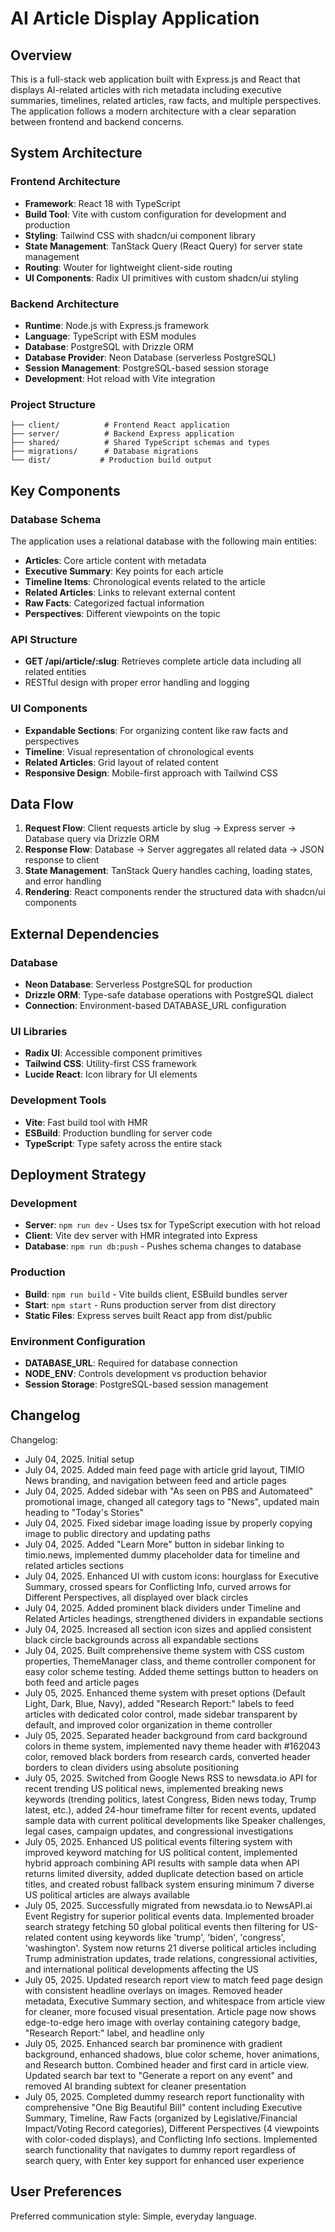 # AI Article Display Application

## Overview

This is a full-stack web application built with Express.js and React that displays AI-related articles with rich metadata including executive summaries, timelines, related articles, raw facts, and multiple perspectives. The application follows a modern architecture with a clear separation between frontend and backend concerns.

## System Architecture

### Frontend Architecture
- **Framework**: React 18 with TypeScript
- **Build Tool**: Vite with custom configuration for development and production
- **Styling**: Tailwind CSS with shadcn/ui component library
- **State Management**: TanStack Query (React Query) for server state management
- **Routing**: Wouter for lightweight client-side routing
- **UI Components**: Radix UI primitives with custom shadcn/ui styling

### Backend Architecture
- **Runtime**: Node.js with Express.js framework
- **Language**: TypeScript with ESM modules
- **Database**: PostgreSQL with Drizzle ORM
- **Database Provider**: Neon Database (serverless PostgreSQL)
- **Session Management**: PostgreSQL-based session storage
- **Development**: Hot reload with Vite integration

### Project Structure
```
├── client/          # Frontend React application
├── server/          # Backend Express application
├── shared/          # Shared TypeScript schemas and types
├── migrations/      # Database migrations
└── dist/           # Production build output
```

## Key Components

### Database Schema
The application uses a relational database with the following main entities:
- **Articles**: Core article content with metadata
- **Executive Summary**: Key points for each article
- **Timeline Items**: Chronological events related to the article
- **Related Articles**: Links to relevant external content
- **Raw Facts**: Categorized factual information
- **Perspectives**: Different viewpoints on the topic

### API Structure
- **GET /api/article/:slug**: Retrieves complete article data including all related entities
- RESTful design with proper error handling and logging

### UI Components
- **Expandable Sections**: For organizing content like raw facts and perspectives
- **Timeline**: Visual representation of chronological events
- **Related Articles**: Grid layout of related content
- **Responsive Design**: Mobile-first approach with Tailwind CSS

## Data Flow

1. **Request Flow**: Client requests article by slug → Express server → Database query via Drizzle ORM
2. **Response Flow**: Database → Server aggregates all related data → JSON response to client
3. **State Management**: TanStack Query handles caching, loading states, and error handling
4. **Rendering**: React components render the structured data with shadcn/ui components

## External Dependencies

### Database
- **Neon Database**: Serverless PostgreSQL for production
- **Drizzle ORM**: Type-safe database operations with PostgreSQL dialect
- **Connection**: Environment-based DATABASE_URL configuration

### UI Libraries
- **Radix UI**: Accessible component primitives
- **Tailwind CSS**: Utility-first CSS framework
- **Lucide React**: Icon library for UI elements

### Development Tools
- **Vite**: Fast build tool with HMR
- **ESBuild**: Production bundling for server code
- **TypeScript**: Type safety across the entire stack

## Deployment Strategy

### Development
- **Server**: `npm run dev` - Uses tsx for TypeScript execution with hot reload
- **Client**: Vite dev server with HMR integrated into Express
- **Database**: `npm run db:push` - Pushes schema changes to database

### Production
- **Build**: `npm run build` - Vite builds client, ESBuild bundles server
- **Start**: `npm start` - Runs production server from dist directory
- **Static Files**: Express serves built React app from dist/public

### Environment Configuration
- **DATABASE_URL**: Required for database connection
- **NODE_ENV**: Controls development vs production behavior
- **Session Storage**: PostgreSQL-based session management

## Changelog

Changelog:
- July 04, 2025. Initial setup
- July 04, 2025. Added main feed page with article grid layout, TIMIO News branding, and navigation between feed and article pages
- July 04, 2025. Added sidebar with "As seen on PBS and Automateed" promotional image, changed all category tags to "News", updated main heading to "Today's Stories"
- July 04, 2025. Fixed sidebar image loading issue by properly copying image to public directory and updating paths
- July 04, 2025. Added "Learn More" button in sidebar linking to timio.news, implemented dummy placeholder data for timeline and related articles sections
- July 04, 2025. Enhanced UI with custom icons: hourglass for Executive Summary, crossed spears for Conflicting Info, curved arrows for Different Perspectives, all displayed over black circles
- July 04, 2025. Added prominent black dividers under Timeline and Related Articles headings, strengthened dividers in expandable sections
- July 04, 2025. Increased all section icon sizes and applied consistent black circle backgrounds across all expandable sections
- July 04, 2025. Built comprehensive theme system with CSS custom properties, ThemeManager class, and theme controller component for easy color scheme testing. Added theme settings button to headers on both feed and article pages
- July 05, 2025. Enhanced theme system with preset options (Default Light, Dark, Blue, Navy), added "Research Report:" labels to feed articles with dedicated color control, made sidebar transparent by default, and improved color organization in theme controller
- July 05, 2025. Separated header background from card background colors in theme system, implemented navy theme header with #162043 color, removed black borders from research cards, converted header borders to clean dividers using absolute positioning
- July 05, 2025. Switched from Google News RSS to newsdata.io API for recent trending US political news, implemented breaking news keywords (trending politics, latest Congress, Biden news today, Trump latest, etc.), added 24-hour timeframe filter for recent events, updated sample data with current political developments like Speaker challenges, legal cases, campaign updates, and congressional investigations
- July 05, 2025. Enhanced US political events filtering system with improved keyword matching for US political content, implemented hybrid approach combining API results with sample data when API returns limited diversity, added duplicate detection based on article titles, and created robust fallback system ensuring minimum 7 diverse US political articles are always available
- July 05, 2025. Successfully migrated from newsdata.io to NewsAPI.ai Event Registry for superior political events data. Implemented broader search strategy fetching 50 global political events then filtering for US-related content using keywords like 'trump', 'biden', 'congress', 'washington'. System now returns 21 diverse political articles including Trump administration updates, trade relations, congressional activities, and international political developments affecting the US
- July 05, 2025. Updated research report view to match feed page design with consistent headline overlays on images. Removed header metadata, Executive Summary section, and whitespace from article view for cleaner, more focused visual presentation. Article page now shows edge-to-edge hero image with overlay containing category badge, "Research Report:" label, and headline only
- July 05, 2025. Enhanced search bar prominence with gradient background, enhanced shadows, blue color scheme, hover animations, and Research button. Combined header and first card in article view. Updated search bar text to "Generate a report on any event" and removed AI branding subtext for cleaner presentation
- July 05, 2025. Completed dummy research report functionality with comprehensive "One Big Beautiful Bill" content including Executive Summary, Timeline, Raw Facts (organized by Legislative/Financial Impact/Voting Record categories), Different Perspectives (4 viewpoints with color-coded displays), and Conflicting Info sections. Implemented search functionality that navigates to dummy report regardless of search query, with Enter key support for enhanced user experience

## User Preferences

Preferred communication style: Simple, everyday language.